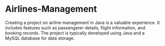 # Airlines-Management
Creating a project on airline management in Java is a valuable experience. It includes features such as passengerer details, flight information, and booking records. The project is typically developed using Java and a MySQL database for data storage.
